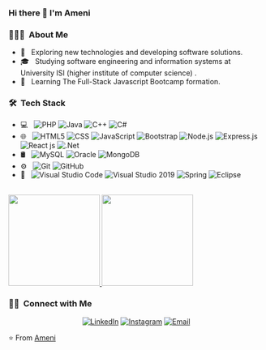 ### Hi there 👋 I'm Ameni

<!--
**amouna-dev/amouna-dev** is a ✨ _special_ ✨ repository because its `README.md` (this file) appears on your GitHub profile.

Here are some ideas to get you started:

- 🔭 I’m currently working on ...
- 🌱 I’m currently learning ...
- 👯 I’m looking to collaborate on ...
- 🤔 I’m looking for help with ...
- 💬 Ask me about ...
- 📫 How to reach me: ...
- 😄 Pronouns: ...
- ⚡ Fun fact: ...
-->

<h3> 👨🏻‍💻 &nbsp;About Me </h3>

- 🤔 &nbsp; Exploring new technologies and developing software solutions.
- 🎓 &nbsp; Studying software engineering and information systems at University ISI (higher institute of computer science) .
- 🌱 &nbsp; Learning The Full-Stack Javascript Bootcamp formation.

<h3> 🛠 &nbsp;Tech Stack</h3>

- 💻 &nbsp;
  ![PHP](https://img.shields.io/badge/-php-333333?style=flat&logo=php)
  ![Java](https://img.shields.io/badge/java-%23ED8B00.svg?style=for-the-badge&logo=java&logoColor=white)
  ![C++](https://img.shields.io/badge/-C++-333333?style=flat&logo=C%2B%2B&logoColor=00599C)
  ![C#](https://img.shields.io/badge/c%23-%23239120.svg?style=for-the-badge&logo=c-sharp&logoColor=white)
- 🌐 &nbsp;
  ![HTML5](https://img.shields.io/badge/-HTML5-333333?style=flat&logo=HTML5)
  ![CSS](https://img.shields.io/badge/-CSS-333333?style=flat&logo=CSS3&logoColor=1572B6)
  ![JavaScript](https://img.shields.io/badge/-JavaScript-333333?style=flat&logo=javascript)
  ![Bootstrap](https://img.shields.io/badge/-Bootstrap-333333?style=flat&logo=bootstrap&logoColor=563D7C)
  ![Node.js](https://img.shields.io/badge/-Node.js-333333?style=flat&logo=node.js)
  ![Express.js](https://img.shields.io/badge/-Express.js-333333?style=flat&logo=express.js)
  ![React js](https://img.shields.io/badge/-React-333333?style=flat&logo=react)
  ![.Net](https://img.shields.io/badge/.NET-5C2D91?style=for-the-badge&logo=.net&logoColor=white)
- 🛢 &nbsp;
  ![MySQL](https://img.shields.io/badge/-MySQL-333333?style=flat&logo=mysql)
  ![Oracle](https://img.shields.io/badge/Oracle-F80000?style=for-the-badge&logo=oracle&logoColor=white)
  ![MongoDB](https://img.shields.io/badge/-MongoDB-333333?style=flat&logo=mongodb)
- ⚙️ &nbsp;
  ![Git](https://img.shields.io/badge/-Git-333333?style=flat&logo=git)
  ![GitHub](https://img.shields.io/badge/-GitHub-333333?style=flat&logo=github)
- 🔧 &nbsp;
  ![Visual Studio Code](https://img.shields.io/badge/-Visual%20Studio%20Code-333333?style=flat&logo=visual-studio-code&logoColor=007ACC)
  ![Visual Studio 2019](https://img.shields.io/badge/-Visual%20Studio%202019-333333?style=flat&logo=visual-studio-2019&logoColor=8A2BE2)
  ![Spring](https://img.shields.io/badge/spring-%236DB33F.svg?style=for-the-badge&logo=spring&logoColor=white)
  ![Eclipse](https://img.shields.io/badge/-Eclipse-333333?style=flat&logo=eclipse-ide&logoColor=2C2255)

<br/>

<a href="https://github.com/amouna-dev">
  <img height="180em" src="https://github-readme-stats.vercel.app/api?username=amouna-dev&theme=buefy&show_icons=true" />
  <img height="180em" src="https://github-readme-stats.vercel.app/api/top-langs/?username=amouna-dev&theme=buefy&layout=compact" />
</a>

<br/>

<h3> 🤝🏻 &nbsp;Connect with Me </h3>

<p align="center">
<a href="https://www.linkedin.com/in/amouna-lahmar-1b373250/"><img alt="LinkedIn" src="https://img.shields.io/badge/LinkedIn-Ameni%20Lahmar-blue?style=flat-square&logo=linkedin"></a>
<a href="https://www.instagram.com/mannou216/"><img alt="Instagram" src="https://img.shields.io/badge/Instagram-mannou216-blue?style=flat-square&logo=instagram"></a>
<a href="mailto:lahmar.ameni@gmail.com"><img alt="Email" src="https://img.shields.io/badge/Email-lahmar.ameni@gmail.com-blue?style=flat-square&logo=gmail"></a>
</p>

⭐️ From [Ameni](https://github.com/amouna-dev)
